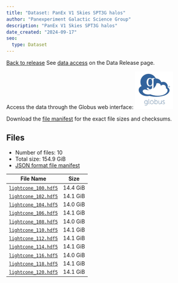 ```yaml
---
title: "Dataset: PanEx V1 Skies SPT3G halos"
author: "Panexperiment Galactic Science Group"
description: "PanEx V1 Skies SPT3G halos"
date_created: "2024-09-17"
seo:
  type: Dataset
---
```


[Back to release](./halfdome.html#datasets)
See [data access](./halfdome.html#data-access) on the Data Release page.

Access the data through the Globus web interface: [![Download via Globus](images/globus-logo.png)](https://app.globus.org/file-manager?origin_id=53b2a147-ae9d-4bbf-9d18-3b46d133d4bb&origin_path=%2Fhalfdome/full_res%2Fhalos%2F)

Download the [file manifest](https://g-0a470a.6b7bd8.0ec8.data.globus.org/halfdome/full_res/halos/manifest.json) for the exact file sizes and checksums.

## Files

- Number of files: 10
- Total size: 154.9 GiB
- [JSON format file manifest](https://g-0a470a.6b7bd8.0ec8.data.globus.org/halfdome/full_res/halos/manifest.json)

|                                                    File Name                                                    |   Size   |
| --------------------------------------------------------------------------------------------------------------- | -------- |
| [`lightcone_100.hdf5`](https://g-0a470a.6b7bd8.0ec8.data.globus.org/halfdome/full_res/halos/lightcone_100.hdf5) | 14.4 GiB |
| [`lightcone_102.hdf5`](https://g-0a470a.6b7bd8.0ec8.data.globus.org/halfdome/full_res/halos/lightcone_102.hdf5) | 14.1 GiB |
| [`lightcone_104.hdf5`](https://g-0a470a.6b7bd8.0ec8.data.globus.org/halfdome/full_res/halos/lightcone_104.hdf5) | 14.0 GiB |
| [`lightcone_106.hdf5`](https://g-0a470a.6b7bd8.0ec8.data.globus.org/halfdome/full_res/halos/lightcone_106.hdf5) | 14.1 GiB |
| [`lightcone_108.hdf5`](https://g-0a470a.6b7bd8.0ec8.data.globus.org/halfdome/full_res/halos/lightcone_108.hdf5) | 14.0 GiB |
| [`lightcone_110.hdf5`](https://g-0a470a.6b7bd8.0ec8.data.globus.org/halfdome/full_res/halos/lightcone_110.hdf5) | 14.1 GiB |
| [`lightcone_112.hdf5`](https://g-0a470a.6b7bd8.0ec8.data.globus.org/halfdome/full_res/halos/lightcone_112.hdf5) | 14.1 GiB |
| [`lightcone_114.hdf5`](https://g-0a470a.6b7bd8.0ec8.data.globus.org/halfdome/full_res/halos/lightcone_114.hdf5) | 14.1 GiB |
| [`lightcone_116.hdf5`](https://g-0a470a.6b7bd8.0ec8.data.globus.org/halfdome/full_res/halos/lightcone_116.hdf5) | 14.0 GiB |
| [`lightcone_118.hdf5`](https://g-0a470a.6b7bd8.0ec8.data.globus.org/halfdome/full_res/halos/lightcone_118.hdf5) | 14.1 GiB |
| [`lightcone_120.hdf5`](https://g-0a470a.6b7bd8.0ec8.data.globus.org/halfdome/full_res/halos/lightcone_120.hdf5) | 14.1 GiB |
